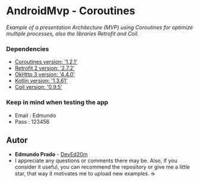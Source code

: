 # AndroidMvp - Coroutines
_Example of a presentation Architecture  (MVP) using Coroutines for optimize multiple processes, also the libraries Retrofit and Coil._


### Dependencies
* [Coroutines version: '1.2.1'](https://github.com/Kotlin/kotlinx.coroutines/)
* [Retrofit 2 version: '2.7.2'](https://square.github.io/retrofit/)
* [OkHttp 3 version: '4.4.0'](https://square.github.io/okhttp/)
* [Kotlin version: '1.3.61'](https://kotlinlang.org/)
* [Coil version: '0.9.5'](https://github.com/coil-kt/coil)

### Keep in mind when testing the app
* Email : Edmundo
* Pass : 123456

## Autor
* **Edmundo Prado** - [DevEd20m](https://github.com/DevEd20m)
* I appreciate any questions or comments there may be. Also, if you consider it useful, you can recommend the repository or give me a little star, that way it motivates me to upload new examples. ☕
